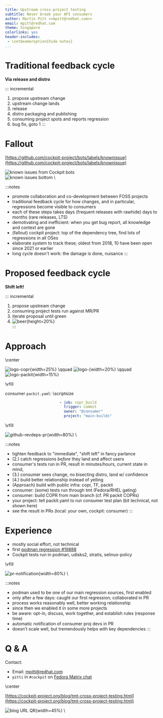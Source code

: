 ```yaml
---
title: Upstream cross-project testing
subtitle: Never break your API consumers
author: Martin Pitt <<mpitt@redhat.com>>
email: mpitt@redhat.com
theme: Singapore
colorlinks: yes
header-includes:
 - \setbeameroption{hide notes}
...
```


# Traditional feedback cycle

**Via release and distro**

::: incremental
1. propose upstream change
2. upstream change lands
3. release
4. distro packaging and publishing
5. consuming project spots and reports regression
6. bug fix, goto 1
:::


# Fallout

[https://github.com/cockpit-project/bots/labels/knownissue](https://github.com/cockpit-project/bots/labels/knownissue)

![known issues from Cockpit bots](bots-known-issues-top.png) \
![known issues bottom](bots-known-issues-bottom.png) \

:::notes
- promote collaboration and co-development between FOSS projects
- traditional feedback cycle for how changes, and in particular, regressions become visible to consumers
- each of these steps takes days (frequent releases with rawhide) days to months (rare releases, LTS)
- demotivating and inefficient: when you get bug report, all knowledge and context are gone
- (fallout) cockpit project: top of the dependency tree, find lots of regressions in all OSes
- elaborate system to track these; oldest from 2018, 10 have been open since 2021 or earlier
- long cycle doesn't work: the damage is done, nuisance
:::

# Proposed feedback cycle

**Shift left!**

::: incremental
1. propose upstream change
2. consuming project tests run against MR/PR
3. iterate proposal until green
4. ![beer](./cheers.png){height=20%} \
:::

# Approach

\center

![logo-copr](./logo-copr.png){width=25%} \qquad
![logo-](./logo-tf.png){width=20%} \qquad
![logo-packit](./logo-packit.png){width=15%}

\vfill

consumer `packit.yaml`:
\scriptsize
```yaml
                         - job: copr_build
                           trigger: commit
                           owner: "@consumer"
                           project: "main-builds"
```

\vfill

![github-revdeps-pr](./github-pr-revdeps.png){width=80%} \

:::notes
- tighten feedback to "immediate", "shift left" in fancy parlance
- (2.) catch regressions *before* they land and affect users
- consumer's tests run in PR, result in minutes/hours, current state in mind,
- (3.) consumer sees change, no bisecting distro, land w/ confidence
- (4.) build better relationship instead of yelling
- (Approach) build with public infra: copr, TF, packit
- consumer: (some) tests run through tmt (Fedora/RHEL gating)
- consumer: build COPR from main branch (cf. PR packit COPRs)
- your project: tell packit.yaml to run consumer test plan (bit technical, not shown here)
- see the result in PRs (local: your own, cockpit: consumer)
:::

# Experience

- mostly social effort, not technical
- first [podman regression #19888](https://github.com/containers/podman/pull/19888#issuecomment-1711548343)
- Cockpit tests run in podman, udisks2, stratis, selinux-policy

\vfill

![pr-notification](./pr-notification.png){width=80%} \

:::notes
- podman used to be one of our main regression sources, first enabled
- only after a few days: caught our first regression; collaborated in PR
- process works reasonably well, better working relationship
- since then we enabled it in some more projects
- be aware: opt-in, discuss, work together, and establish rules (response time)
- automatic notification of consumer proj devs in PR
- doesn't scale well, but tremendously helps with key dependencies
:::


# Q & A

Contact:

- Email: mpitt@redhat.com
- `pitti` in `#cockpit` on [Fedora Matrix chat](https://chat.fedoraproject.org/#/room/#cockpit:fedoraproject.org)

\center

[https://cockpit-project.org/blog/tmt-cross-project-testing.html](https://cockpit-project.org/blog/tmt-cross-project-testing.html)

![blog URL QR](./blog-qr.svg){width=45%} \
